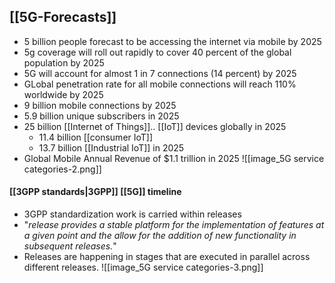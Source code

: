 ## [[5G-Forecasts]]
- 5 billion people forecast to be accessing the internet via mobile by 2025
- 5g coverage will roll out rapidly to cover 40 percent of the global population by 2025
- 5G will account for almost 1 in 7 connections (14 percent) by 2025
- GLobal penetration rate for all mobile connections will reach 110% worldwide by 2025
- 9 billion mobile connections by 2025
- 5.9 billion unique subscribers in 2025
- 25 billion [[Internet of Things]].. [[IoT]] devices globally in 2025
	- 11.4 billion [[consumer IoT]]
	- 13.7 billion [[Industrial IoT]] in 2025
- Global Mobile Annual Revenue of \$1.1 trillion in 2025
![[image_5G service categories-2.png]]
#### [[3GPP standards|3GPP]] [[5G]] timeline
- 3GPP standardization work is carried within releases
- "_release provides a stable platform for the implementation of features at a given point and the allow for the addition of new functionality in subsequent releases._"
- Releases are happening in stages that are executed in parallel across different releases.
![[image_5G service categories-3.png]]

